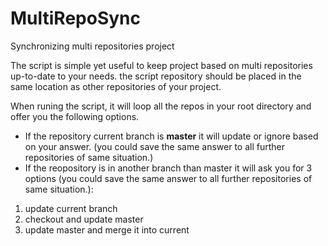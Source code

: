 # MultiRepoSync
Synchronizing multi repositories project

The script is simple yet useful to keep project based on multi repositories up-to-date to your needs.
the script repository should be placed in the same location as other repositories of your project.

When runing the script, it will loop all the repos in your root directory and offer you the following options.
- If the repository current branch is **master** it will update or ignore based on your answer. (you could save the same answer to all further repositories of same situation.)
- If the reopository is in another branch than master it will ask you for 3 options (you could save the same answer to all further repositories of same situation.): 
1. update current branch
2. checkout and update master
3. update master and merge it into current
